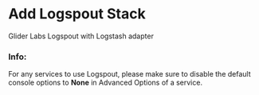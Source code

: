 # Add Logspout Stack

Glider Labs Logspout with Logstash adapter

### Info:

For any services to use Logspout, please make sure to disable the default console options to **None** in Advanced Options of a service. 
 
